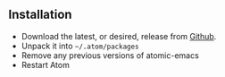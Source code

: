 ## Installation

* Download the latest, or desired, release from [Github](https://github.com/avendael/atomic-emacs/releases).
* Unpack it into `~/.atom/packages`
* Remove any previous versions of atomic-emacs
* Restart Atom

